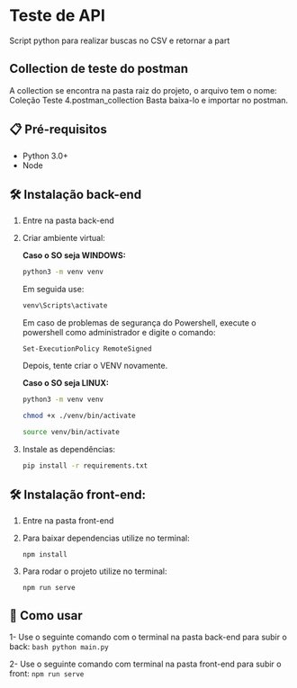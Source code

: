 # Teste de API

Script python para realizar buscas no CSV e retornar a part

## Collection de teste do postman
A collection se encontra na pasta raiz do projeto, o arquivo tem o nome: Coleção Teste 4.postman_collection
Basta baixa-lo e importar no postman.

## 📋 Pré-requisitos
- Python 3.0+
- Node

## 🛠 Instalação back-end
1. Entre na pasta back-end

2. Criar ambiente virtual:

    **Caso o SO seja WINDOWS:**
    ```bash
    python3 -m venv venv
    ```
    Em seguida use:
    ```bash
    venv\Scripts\activate
    ```


    Em caso de problemas de segurança do Powershell, execute o powershell como administrador e digite o comando: 
    ```
    Set-ExecutionPolicy RemoteSigned
    ```

    Depois, tente criar o VENV novamente.

    **Caso o SO seja LINUX:**
    ``` bash
    python3 -m venv venv

    chmod +x ./venv/bin/activate

    source venv/bin/activate
    ```


3. Instale as dependências:

    ```bash 
    pip install -r requirements.txt
    ```

## 🛠 Instalação front-end:

1. Entre na pasta front-end

2.  Para baixar dependencias utilize no terminal:
    ```
    npm install
    ```

3. Para rodar o projeto utilize no terminal:
    ```
    npm run serve
    ```



## 🚀 Como usar

1- Use o seguinte comando com o terminal na pasta back-end para subir o back:
    ```bash
    python main.py
    ```

2-  Use o seguinte comando com terminal na pasta front-end para subir o front:
    ```
    npm run serve
    ```





